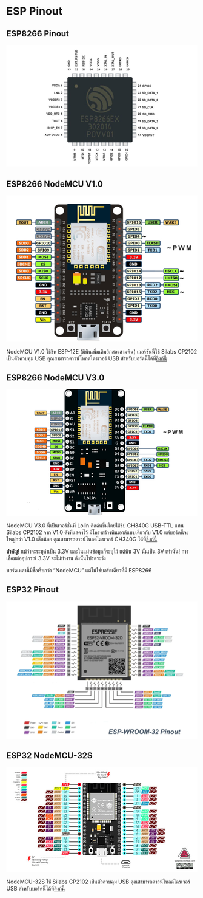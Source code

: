 # ESP Pinout

## ESP8266 Pinout

![ESP8266 Pinout][def]

## ESP8266 NodeMCU V1.0

![ESP8266 NodeMCU V1.0 Pinout][def2]

NodeMCU V1.0 ใช้ชิพ ESP-12E (มีพินเพิ่มเติมอีกสองสามพิน) เวอร์ชันนี้ใช้ Silabs CP2102 เป็นตัวควบคุม USB คุณสามารถดาวน์โหลดไดรเวอร์ USB สำหรับบอร์ดนี้ได้ที่[ลิงก์นี้](https://www.pololu.com/file/0J14/pololu-cp2102-windows-220616.zip)

## ESP8266 NodeMCU V3.0

![ESP8266 NodeMCU V3.0 Pinout][def3]

NodeMCU V3.0 นี่เป็นเวอร์ชั่นที่ Lolin คิดค้นขึ้นโดยใช้ชิป CH340G USB-TTL แทน Silabs CP2102 จาก V1.0 ดังที่แสดงไว้ มีโครงสร้างพินเอาต์แบบเดียวกับ V1.0 แต่บอร์ดนี้จะใหญ่กว่า V1.0 เล็กน้อย คุณสามารถดาวน์โหลดไดรเวอร์ CH340G ได้ที่[ลิงก์นี้](https://sparks.gogo.co.nz/assets/_site_/downloads/CH34x_Install_Windows_v3_4.zip)

**สำคัญ!** แม้ว่าจะระบุค่าเป็น 3.3V และในแผ่นข้อมูลก็ระบุไว้ แต่พิน 3V นั้นเป็น 3V เท่านั้น! การเชื่อมต่ออุปกรณ์ 3.3V จะไม่ทำงาน ดังนั้นโปรดระวัง

บอร์ดเหล่านี้มีชื่อเรียกว่า “NodeMCU” แต่ไม่ใช่บอร์ดเดียวที่มี ESP8266

## ESP32 Pinout

![ESP32 Pinout][def4]

## ESP32 NodeMCU-32S

![ESP32 NodeMCU-32S Pinout][def5]

NodeMCU-32S ใช้ Silabs CP2102 เป็นตัวควบคุม USB คุณสามารถดาวน์โหลดไดรเวอร์ USB สำหรับบอร์ดนี้ได้ที่[ลิงก์นี้](https://www.pololu.com/file/0J14/pololu-cp2102-windows-220616.zip)

[def]: ../img/ESP8266Pinout.png
[def2]: ../img/NodeMCUv1.0-pinout.jpg
[def3]: ../img/NodeMCUv3.0-pinout.jpg
[def4]: ../img/ESP32Pinout.png
[def5]: ../img/esp32-nodemcu-32s.jpeg